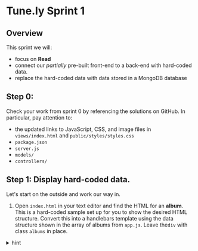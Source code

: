# Tune.ly Sprint 1

## Overview

This sprint we will:
* focus on **Read**
* connect our _partially_ pre-built front-end to a back-end with hard-coded data.
* replace the hard-coded data with data stored in a MongoDB database


## Step 0:

Check your work from sprint 0 by referencing the solutions on GitHub. In particular, pay attention to:

* the updated links to JavaScript, CSS, and image files in `views/index.html` and `public/styles/styles.css`
* `package.json`
* `server.js`
* `models/`
* `controllers/`

## Step 1: Display hard-coded data.

Let's start on the outside and work our way in.  

1. Open `index.html` in your text editor and find the HTML for an **album**.  This is a hard-coded sample set up for you to show the desired HTML structure.  Convert this into a handlebars template using the data structure shown in the array of albums from `app.js`. Leave the`div` with class `albums` in place.

  <details><summary>hint</summary>You'll need to wrap the album template inside a `<script>` tag.  Then replace the sample data with appropriate attribute placeholders.  (You can find the correct attributes in the array of objects provided in `app.js`.) Remember the handlebars syntax for a variable whose value will be inserted later: `{{variableName}}`. </details>

1. Open `app.js` and edit the function `renderAlbum` to display one album on the page.  Use the handlebars template.

  <details><summary>hint</summary>You'll need to select the handlebars script you created, pull the source html from inside it, and compile it into a template function.  Use your template function to create an HTML string with the album's attributes filled in, and finally use jQuery to add it to the page.</details>

1. Run the `renderAlbum` function when the DOM is ready, and pass in `sampleAlbums[0]` (just one album) to test.  Verify that the page still looks like it did initially.

  <details><summary>hint: calling `renderAlbum`</summary>

  ```js
  $(document).ready(function() {
    console.log('app.js loaded!');
    renderAlbum(sampleAlbums[0]);
  });
  ```
  </details>


## Step 1.5: Rendering all the albums.

1. Update your code to use **all** the sample albums in the `sampleAlbums` array by rendering each one individually and adding it to the page.  Try to use `sampleAlbums.forEach` to call `renderAlbum` on each album.

   > Note that we could use Handlebar's templates `#each` method and pass it all the albums at once. However, we're planning to be able to add individual albums later on, so we'll need the ability to render each album individually.  Having two separate render functions and templates (1 for individual albums, 1 for all albums) seems excessive at this point.  


  At this point you should see all the hard-coded albums from `app.js`'s `sampleAlbums` rendered on page.

1. Now, we're going to break this piece of code again, with the intention of fixing it by improving our server side routes. **Add an AJAX call** that will GET all of the albums from the path `/api/albums`. Upon a successful response from the server, this AJAX call should render the data to the page. 

<details><summary>Click to see how to request and render all of the albums with handlebars</summary>

```js
var albumsTemplate;

$(document).ready(function() {
  console.log('app.js loaded!');

  // prepare handlebars template
  var albumHtml = $('#album-template').html();
  albumsTemplate = Handlebars.compile(albumHtml);

  // make a get request for all albums
  $.ajax({
    method: 'GET',
    url: '/api/albums',
    success: handleSuccess,
    error: handleError
  });
});

function handleSuccess (albums) {
    albums.forEach(function(album) {
      renderAlbum(album);
    });
};

function handleError(err){
  console.log('There has been an error: ', err);
}

// this function takes in a single album and renders it to the page
function renderAlbum(album) {
  console.log('rendering album', album);
  var htmlToAppend = albumsTemplate(album);
  $('#albums').prepend(htmlToAppend);
};

```
</details>

Because the GET `/api/albums` route isn't configured yet, our site won't display data anymore. You should now see an error in your console:

![image](https://cloud.githubusercontent.com/assets/6520345/21326987/da46d312-c5e1-11e6-90ee-d352bdd65a4e.png)

Let's fix it by working on the server side to get that route working!


## Step 2: Albums Index

We're going to add the following _index_ api route on our server:

```
GET /api/albums
```

To better organize this app, we're going to be using "controllers" to separate out logic for different _resources_ (different kinds of data we store).  That means that when you create a route like `/api/albums/:id`, you'll put the server code to handle that in a separate file, grouped with all the other handlers for routes dealing with the albums resource.  

We'll use the module pattern to make these "controller" functions available in the server.  See also: [big explanation about controllers and the module pattern!](controllers_example.md).  

1. In `server.js`, you'll see a line that `require`s the controllers directory. Take a look at  `controllers/index.js` and `controllers/albumsController.js`.

1. Back in `server.js`, create a new route for `GET`  `/api/albums`.  Based on the controller pattern we'll use, this route's callback should be `controllers.albums.index`.

1. In `controllers/albumsController.js`, fill in the `index` function so that it returns all albums from the hard-coded data in this file.

1. Update the `index` function to respond with JSON for all the albums.

1. The `$.ajax` call in `app.js` should be functional now! Check in the browser to see that your server-side data is rendering and that the error messages aren't showing up anymore.

## Step 3: Database Setup


1. If you haven't yet, use `npm` to install `mongoose`.  Save it as a dependency of your project with `--save`.

1. In `models/album.js`, add a schema and a model for our albums.  Determine the attributes and data types for the schema based on the sample data we've been using.

1. Export the `Album` model in `models/album.js`.

1. Require the `Album` model in `models/index.js`.  Then add it into the `exports` object for `models/index.js`. Inside the `exports` object, the key should be "Album" and the value should be the `Album` model.


  <details><summary>click to see a completed `models/albums.js`</summary>

  ```js
  //models/album.js
  var AlbumSchema = new Schema({
    artistName: String,
    name: String,
    releaseDate: String,
    genres: [ String ]
  });

  var Album = mongoose.model('Album', AlbumSchema);

  module.exports = Album;
  ```

  </details>

  <details><summary>click to see a completed `models/index.js`</summary>

  ```js
  module.exports.Album = require("./album.js");
  ```

  </details>


## Step 4: Seeding the database.

1. Move the hard-coded album data from `controllers/albumControllers.js` into `seed.js`.  You'll note there's already an empty variable there for you to use.  

1. Strip out the pre-coded `_id` properties, as MongoDB will take care of creating these for us.

1. Make sure `mongod` is running in a tab of your terminal.

1. Run `node seed.js`.

1. Resolve any errors you encounter.

<details><summary>hint: `error connect ECONNREFUSED`</summary>
If you see an error like:

```
process.nextTick(function() { throw err; })
                              ^
Error: connect ECONNREFUSED 127.0.0.1:27017
```

This error usually means that `mongod` is not running.
</details>


## Step 5: Working with database data.

Now that the database is seeded, let's transition to using the database in our `/api/albums` route.

1. Delete the hard-coded server data in `controllers/albumsController.js`.

1. Require `./models` in `controllers/albumsController.js`.

1. Edit the current function `index` so that it accesses the database and pulls out all albums.

1. Verify that you're getting the right data on your home page now.  Your AJAX should still work. If the attribute names in the data have changed at all, you'll have to resolve that.

<details><summary>hint: requiring `./models`</summary>

```js
var db = require('./models');
```
</details>

## Sprint 1 Conclusion

**If you're stuck, take a look at the solutions branch for sprint 1**

If you've made it this far, then you've created an API that has an index route at `GET` `/api/albums`.

The app has a single-page view that makes a GET request to the API with AJAX and renders the information.  Our data is being **R**ead from the database by the server.

This completes the **Read** component of our **CRUD** app, for the moment.

**Good job!**
